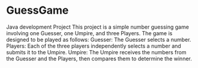 # GuessGame
Java development Project
This project is a simple number guessing game involving one Guesser, one Umpire, and three Players. The game is designed to be played as follows:
Guesser: The Guesser selects a number.
Players: Each of the three players independently selects a number and submits it to the Umpire.
Umpire: The Umpire receives the numbers from the Guesser and the Players, then compares them to determine the winner.
 
